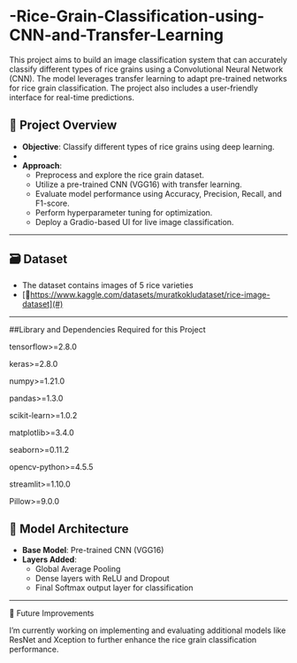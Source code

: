 # -Rice-Grain-Classification-using-CNN-and-Transfer-Learning
This project aims to build an image classification system that can accurately classify different types of rice grains using a Convolutional Neural Network (CNN). The model leverages transfer learning to adapt pre-trained networks for rice grain classification. The project also includes a user-friendly interface for real-time predictions.
## 📌 Project Overview

- **Objective**: Classify different types of rice grains using deep learning.
- 
- **Approach**:
  - Preprocess and explore the rice grain dataset.
  - Utilize a pre-trained CNN (VGG16) with transfer learning.
  - Evaluate model performance using Accuracy, Precision, Recall, and F1-score.
  - Perform hyperparameter tuning for optimization.
  - Deploy a Gradio-based UI for live image classification.

---

## 🗃️ Dataset

- The dataset contains images of 5 rice varieties 
- [📂https://www.kaggle.com/datasets/muratkokludataset/rice-image-dataset](#) 

---
##Library and Dependencies Required for this Project


tensorflow>=2.8.0

keras>=2.8.0

numpy>=1.21.0

pandas>=1.3.0

scikit-learn>=1.0.2

matplotlib>=3.4.0

seaborn>=0.11.2

opencv-python>=4.5.5

streamlit>=1.10.0

Pillow>=9.0.0





## 🧠 Model Architecture

- **Base Model**: Pre-trained CNN (VGG16)
- **Layers Added**:
  - Global Average Pooling
  - Dense layers with ReLU and Dropout
  - Final Softmax output layer for classification

---
🚀 Future Improvements


I’m currently working on implementing and evaluating additional models like ResNet and Xception to further enhance the rice grain classification performance.
